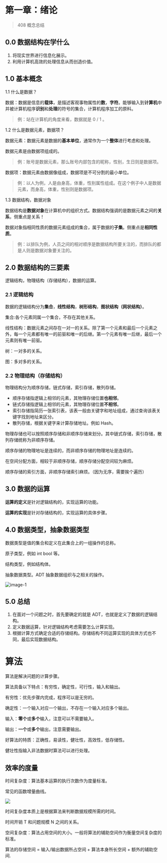 # 第一章：绪论

> 408 概念总结

## 0.0 数据结构在学什么

1. 将现实世界进行信息化展示。
2. 利用计算机高效的处理信息从而创造价值。

## 1.0 基本概念

1.1 什么是数据？

数据：数据是信息的**载体**，是描述客观事物属性的**数**，**字符**。能够输入到**计算机**中并被计算机程序**识别**和**处理**的符号的集合，计算机程序加工的原料。

> 例：站在计算机的角度来看，数据就是 0 / 1 。

1.2 什么是数据元素，数据项？

数据元素：数据元素是数据的**基本单位**，通常作为一个**整体**进行考虑和处理。

数据元素是由数据项组成的。

> 例：账号是数据元素，那么账号内部包含的昵称，性别，生日则是数据项。

数据项：数据元素由数据像组成，数据项是不可分割的最小单位。

> 例：以人为例，人是由身高，体重，性别属性组成。在这个例子中人是数据元素，而身高，体重，性别则是数据项。

1.3 数据结构，数据对象

数据结构是**数据对象**在计算机中的组织方式。数据结构强调的是数据元素之间的**关系**，侧重点是关系！

数据对象指相同性质的数据元素组成的集合，属于数据的**子集**。侧重点是**相同性质**。

> 例：以排队为例，人员之间的相对顺序是数据结构所要关注的，而排队的都是人则是数据对象要关注的。


## 2.0 数据结构的三要素

逻辑结构，物理结构（存储结构），数据的运算。

### 2.1 逻辑结构

数据的逻辑结构分为**集合**，**线性结构**，**树形结构**，**图状结构（网状结构）**。

集合:各个元素同属一个集合，不存在其他关系。

线性结构：数据元素之间存在一对一的关系。除了第一个元素和最后一个元素之外，每一个元素都有唯一的前驱和唯一的后继。第一个元素有唯一后继，最后一个元素则有唯一前驱。

树：一对多的关系。

图：多对多的关系。

### 2.2 物理结构（存储结构）

物理结构分为顺序存储，链式存储，索引存储，散列存储。

* 顺序存储指逻辑上相邻的元素，其物理存储位置**也相邻**。
* 链式存储指逻辑上相邻的元素，其物理存储位置**不相邻**。
* 索引存储指简历一张索引表，该表一般由关键字和地址组成，通过查询该表关键字找到地址来区分。
* 散列存储，根据关键字来计算存储地址。例如 Hash。

物理存储也可以按照顺序存储和非顺序存储来划分。其中链式存储，索引存储，散列存储统称为非顺序存储。

顺序存储的物理地址是连续的，而非顺序存储的物理地址是连续的。

在空间分配方面，相较于非顺序存储，顺序存储分配空间较为麻烦。

顺序存储的索引方面，非顺序存储索引麻烦。（因为无序，需要挨个遍历）

## 3.0 数据的运算

**运算的定义**是针对逻辑结构的，实现运算的功能。

**运算的实现**是针对存储结构的，实现运算的具体步骤。


## 4.0 数据类型，抽象数据类型

数据类型是值的集合和定义在此集合上的一组操作的总称。

原子类型，例如 int bool 等。

结构类型，例如结构体。

抽象数据类型。ADT 抽象数据组织与之相关的操作。

![image-1](https://cdn.jsdelivr.net/gh/weijiew/pic@master/images/image.25y1jshqwlwg.png)

## 5.0 总结

1. 在面对一个问题之时，首先要确定的就是 ADT，也就是定义了数据的逻辑结构。
2. 定义数据运算，针对逻辑结构考虑需要怎么计算实现。
3. 根据计算方式确定合适的存储结构。存储结构不同运算实现的具体方式也不同，最后实现数据结构。


# 算法

算法是解决问题的计算步骤。

算法具备以下特点：有穷性，确定性，可行性，输入和输出。

有穷性：优先步骤内完成，程序可以是无穷的。

确定性：一个输入对应一个输出，不存在一个输入对应多个输出。

输入：**零个**或**多个**输入，注意可以不需要输入。

输出：**一个**或**多个**输出，注意需要输出。

好算法的特质：正确性，易读性，健壮性，高效性，低存储性。

健壮性指输入非法数据时算法可以进行处理。

## 效率的度量

时间复杂度：算法基本运算的执行次数作为度量标准。

常见的函数增量曲线。

<img src="https://gitee.com/weijiew/pic/raw/master/img/20200510153247.png"/>

时间复杂度本质上是根据算法来判断数据规模所需的时间。

时间开销 T 和问题规模 N 之间的关系。

空间复杂度：算法占用空间的大小。一般将算法的辅助空间作为衡量空间复杂度的标准。

算法的存储空间 = 输入/输出数据所占空间 + 算法本身所长空间 + 额外的辅助空间.

